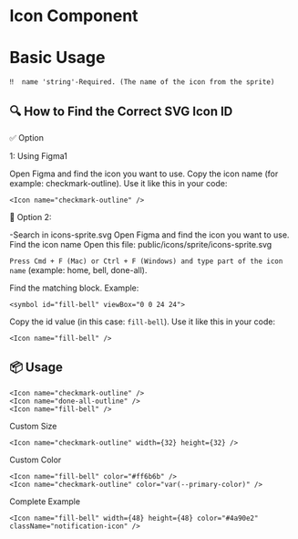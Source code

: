 # Icon Component

# Basic Usage

`‼️️ 
name 'string'-Required. (The name of the icon from the sprite)`

## 🔍 How to Find the Correct SVG Icon ID

✅ Option

1: Using Figma1

Open Figma and find the icon you want to use.
Copy the icon name (for example: checkmark-outline).
Use it like this in your code:

```tsx
<Icon name="checkmark-outline" />
```

🔎 Option 2:

-Search in icons-sprite.svg
Open Figma and find the icon you want to use.
Find the icon name
Open this file: public/icons/sprite/icons-sprite.svg

`Press Cmd + F (Mac) or Ctrl + F (Windows) and type part of the icon name`
(example: home, bell, done-all).

Find the matching <symbol> block. Example:

```tsx
<symbol id="fill-bell" viewBox="0 0 24 24">
```

Copy the id value (in this case: `fill-bell`).
Use it like this in your code:

```tsx
<Icon name="fill-bell" />
```

## 📦 Usage

```tsx
<Icon name="checkmark-outline" />
<Icon name="done-all-outline" />
<Icon name="fill-bell" />

```

Custom Size

```tsx
<Icon name="checkmark-outline" width={32} height={32} />
```

Custom Color

```tsx
<Icon name="fill-bell" color="#ff6b6b" />
<Icon name="checkmark-outline" color="var(--primary-color)" />
```

Complete Example

```tsx
<Icon name="fill-bell" width={48} height={48} color="#4a90e2" className="notification-icon" />
```
